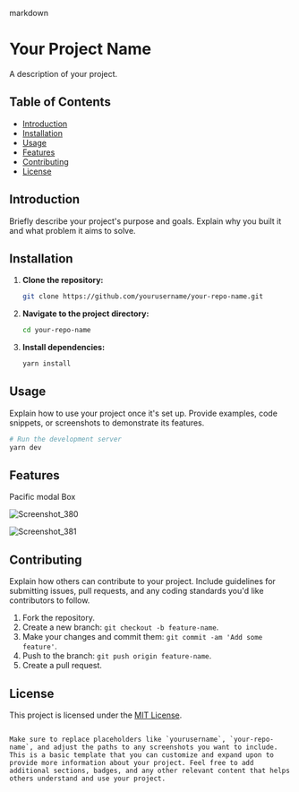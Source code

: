 markdown
# Your Project Name

A description of your project.

## Table of Contents

- [Introduction](#introduction)
- [Installation](#installation)
- [Usage](#usage)
- [Features](#features)
- [Contributing](#contributing)
- [License](#license)

## Introduction

Briefly describe your project's purpose and goals. Explain why you built it and what problem it aims to solve.

## Installation

1. **Clone the repository:**

   ```bash
   git clone https://github.com/yourusername/your-repo-name.git
   ```

2. **Navigate to the project directory:**

   ```bash
   cd your-repo-name
   ```

3. **Install dependencies:**

   ```bash
   yarn install
   ```

## Usage

Explain how to use your project once it's set up. Provide examples, code snippets, or screenshots to demonstrate its features.

```bash
# Run the development server
yarn dev
```

## Features

Pacific modal Box
  
  ![Screenshot_380](https://github.com/DevShahmeer/modal-dialog/assets/108333592/bd25176f-43b6-46e0-bb50-ab6878b4f96b)
  
  ![Screenshot_381](https://github.com/DevShahmeer/modal-dialog/assets/108333592/269f4152-8b4a-4f60-aa33-a72495f6d34f)

## Contributing

Explain how others can contribute to your project. Include guidelines for submitting issues, pull requests, and any coding standards you'd like contributors to follow.

1. Fork the repository.
2. Create a new branch: `git checkout -b feature-name`.
3. Make your changes and commit them: `git commit -am 'Add some feature'`.
4. Push to the branch: `git push origin feature-name`.
5. Create a pull request.

## License

This project is licensed under the [MIT License](LICENSE).
```

Make sure to replace placeholders like `yourusername`, `your-repo-name`, and adjust the paths to any screenshots you want to include. This is a basic template that you can customize and expand upon to provide more information about your project. Feel free to add additional sections, badges, and any other relevant content that helps others understand and use your project.
